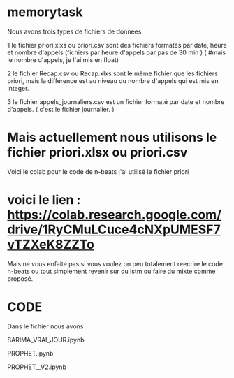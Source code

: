 # memorytask
Nous avons trois types de fichiers de données.


1 le fichier priori.xlxs ou priori.csv sont des fichiers formatés par date, heure et nombre d'appels (fichiers par heure d'appels par pas de 30 min ) ( #mais le nombre d'appels, je l'ai mis en float)


2 le fichier Recap.csv ou Recap.xlxs sont le même fichier que les fichiers priori, mais la différence est au niveau du nombre d'appels qui est mis en integer.


3 le fichier appels_journaliers.csv est un fichier formaté par date et nombre d'appels. ( c'est le fichier journalier. )

# Mais actuellement nous utilisons le fichier priori.xlsx ou priori.csv #



Voici le colab pour le code de n-beats
j'ai utilisé le fichier priori
# voici le lien : https://colab.research.google.com/drive/1RyCMuLCuce4cNXpUMESF7vTZXeK8ZZTo
Mais ne vous enfaite pas si vous voulez on peu totalement reecrire le code n-beats ou tout simplement revenir sur du lstm ou faire du mixte comme proposé.


# CODE

Dans le fichier nous avons 

SARIMA_VRAI_JOUR.ipynb

PROPHET.ipynb

PROPHET__V2.ipynb